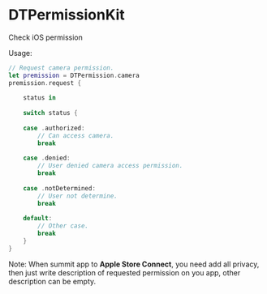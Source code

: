 # DTPermissionKit
Check iOS permission

Usage:
```swift
// Request camera permission.
let premission = DTPermission.camera
premission.request {
    
    status in
    
    switch status {
    
    case .authorized:
        // Can access camera.
        break
    
    case .denied:
        // User denied camera access permission.
        break
    
    case .notDetermined:
        // User not determine.
        break
    
    default:
        // Other case.
        break
    }
}
```

Note:
When summit app to **Apple Store Connect**, you need add all privacy, then just write description of requested permission on you app, other description can be empty.

